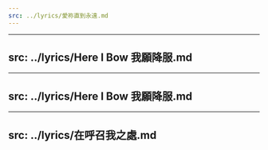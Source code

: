 ```yaml
---
src: ../lyrics/愛祢直到永遠.md
---
```

---
src: ../lyrics/Here I Bow 我願降服.md
---
---
src: ../lyrics/Here I Bow 我願降服.md
---
---
src: ../lyrics/在呼召我之處.md
---